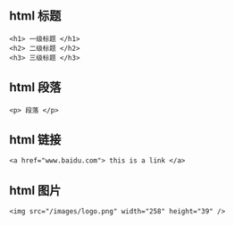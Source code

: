 ## html 标题
```
<h1> 一级标题 </h1>
<h2> 二级标题 </h2>
<h3> 三级标题 </h3>
```

## html 段落
```
<p> 段落 </p>
```

## html 链接
```
<a href="www.baidu.com"> this is a link </a>
```

## html 图片
```
<img src="/images/logo.png" width="258" height="39" />
```

